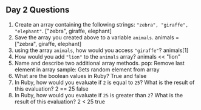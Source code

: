 ## Day 2 Questions


1. Create an array containing the following strings: `"zebra", "giraffe", "elephant"`.
    ["zebra", giraffe, elephant]
1. Save the array you created above to a variable `animals`.
    animals = ["zebra", giraffe, elephant]
1. using the array `animals`, how would you access `"giraffe"`?
    animals[1]
1. How would you add `"lion"` to the `animals` array?
    animals << "lion"
1. Name and describe two additional array methods.
    pop: Remove last element in array
    sample: Gets random element from array
1. What are the boolean values in Ruby?
    True and false
1. In Ruby, how would you evaluate if `2` is equal to `25`? What is the result of this evaluation?
    2 == 25 false
1. In Ruby, how would you evaluate if `25` is greater than `2`? What is the result of this evaluation?
    2 < 25 true
